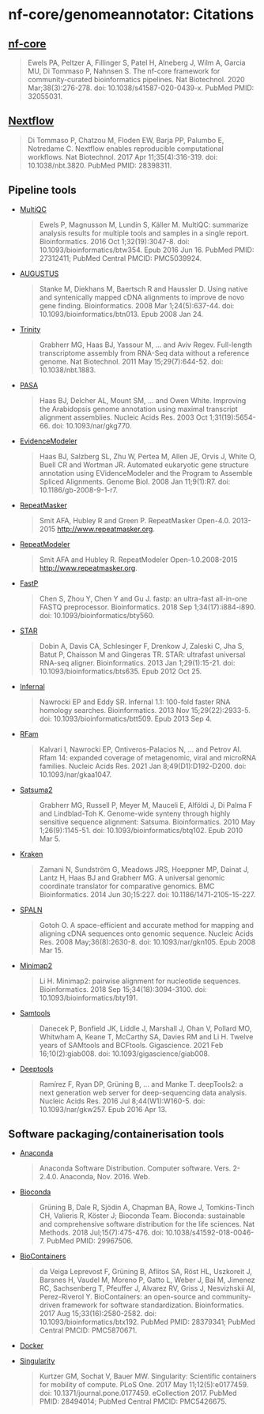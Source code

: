 # nf-core/genomeannotator: Citations

## [nf-core](https://pubmed.ncbi.nlm.nih.gov/32055031/)

> Ewels PA, Peltzer A, Fillinger S, Patel H, Alneberg J, Wilm A, Garcia MU, Di Tommaso P, Nahnsen S. The nf-core framework for community-curated bioinformatics pipelines. Nat Biotechnol. 2020 Mar;38(3):276-278. doi: 10.1038/s41587-020-0439-x. PubMed PMID: 32055031.

## [Nextflow](https://pubmed.ncbi.nlm.nih.gov/28398311/)

> Di Tommaso P, Chatzou M, Floden EW, Barja PP, Palumbo E, Notredame C. Nextflow enables reproducible computational workflows. Nat Biotechnol. 2017 Apr 11;35(4):316-319. doi: 10.1038/nbt.3820. PubMed PMID: 28398311.

## Pipeline tools

- [MultiQC](https://pubmed.ncbi.nlm.nih.gov/27312411/)

  > Ewels P, Magnusson M, Lundin S, Käller M. MultiQC: summarize analysis results for multiple tools and samples in a single report. Bioinformatics. 2016 Oct 1;32(19):3047-8. doi: 10.1093/bioinformatics/btw354. Epub 2016 Jun 16. PubMed PMID: 27312411; PubMed Central PMCID: PMC5039924.

- [AUGUSTUS](https://pubmed.ncbi.nlm.nih.gov/18218656/)

  > Stanke M, Diekhans M, Baertsch R and Haussler D. Using native and syntenically mapped cDNA alignments to improve de novo gene finding. Bioinformatics. 2008 Mar 1;24(5):637-44. doi: 10.1093/bioinformatics/btn013. Epub 2008 Jan 24.

- [Trinity](https://pubmed.ncbi.nlm.nih.gov/21572440/)

  > Grabherr MG, Haas BJ, Yassour M, ... and Aviv Regev. Full-length transcriptome assembly from RNA-Seq data without a reference genome. Nat Biotechnol. 2011 May 15;29(7):644-52. doi: 10.1038/nbt.1883.

- [PASA](https://pubmed.ncbi.nlm.nih.gov/14500829/)

  > Haas BJ, Delcher AL, Mount SM, ... and Owen White. Improving the Arabidopsis genome annotation using maximal transcript alignment assemblies. Nucleic Acids Res. 2003 Oct 1;31(19):5654-66. doi: 10.1093/nar/gkg770.

- [EvidenceModeler](https://pubmed.ncbi.nlm.nih.gov/18190707/)

  > Haas BJ, Salzberg SL, Zhu W, Pertea M, Allen JE, Orvis J, White O, Buell CR and Wortman JR. Automated eukaryotic gene structure annotation using EVidenceModeler and the Program to Assemble Spliced Alignments. Genome Biol. 2008 Jan 11;9(1):R7. doi: 10.1186/gb-2008-9-1-r7.

- [RepeatMasker](https://www.repeatmasker.org/)

  > Smit AFA, Hubley R and Green P. RepeatMasker Open-4.0. 2013-2015 <http://www.repeatmasker.org>.

- [RepeatModeler](https://www.repeatmasker.org/)

  > Smit AFA and Hubley R. RepeatModeler Open-1.0.2008-2015 <http://www.repeatmasker.org>.

- [FastP](https://pubmed.ncbi.nlm.nih.gov/30423086/)

  > Chen S, Zhou Y, Chen Y and Gu J. fastp: an ultra-fast all-in-one FASTQ preprocessor. Bioinformatics. 2018 Sep 1;34(17):i884-i890. doi: 10.1093/bioinformatics/bty560.

- [STAR](https://pubmed.ncbi.nlm.nih.gov/23104886/)

  > Dobin A, Davis CA, Schlesinger F, Drenkow J, Zaleski C, Jha S, Batut P, Chaisson M and Gingeras TR. STAR: ultrafast universal RNA-seq aligner. Bioinformatics. 2013 Jan 1;29(1):15-21. doi: 10.1093/bioinformatics/bts635. Epub 2012 Oct 25.

- [Infernal](https://pubmed.ncbi.nlm.nih.gov/24008419/)

  > Nawrocki EP and Eddy SR. Infernal 1.1: 100-fold faster RNA homology searches. Bioinformatics. 2013 Nov 15;29(22):2933-5. doi: 10.1093/bioinformatics/btt509. Epub 2013 Sep 4.

- [RFam](https://pubmed.ncbi.nlm.nih.gov/33211869/)

  > Kalvari I, Nawrocki EP, Ontiveros-Palacios N, ... and Petrov AI. Rfam 14: expanded coverage of metagenomic, viral and microRNA families. Nucleic Acids Res. 2021 Jan 8;49(D1):D192-D200. doi: 10.1093/nar/gkaa1047.

- [Satsuma2](https://pubmed.ncbi.nlm.nih.gov/20208069/)

  > Grabherr MG, Russell P, Meyer M, Mauceli E, Alföldi J, Di Palma F and Lindblad-Toh K. Genome-wide synteny through highly sensitive sequence alignment: Satsuma. Bioinformatics. 2010 May 1;26(9):1145-51. doi: 10.1093/bioinformatics/btq102. Epub 2010 Mar 5.

- [Kraken](https://pubmed.ncbi.nlm.nih.gov/24976580/)

  > Zamani N, Sundström G, Meadows JRS, Hoeppner MP, Dainat J, Lantz H, Haas BJ and Grabherr MG. A universal genomic coordinate translator for comparative genomics. BMC Bioinformatics. 2014 Jun 30;15:227. doi: 10.1186/1471-2105-15-227.

- [SPALN](https://pubmed.ncbi.nlm.nih.gov/18344523/)

  > Gotoh O. A space-efficient and accurate method for mapping and aligning cDNA sequences onto genomic sequence. Nucleic Acids Res. 2008 May;36(8):2630-8. doi: 10.1093/nar/gkn105. Epub 2008 Mar 15.

- [Minimap2](https://pubmed.ncbi.nlm.nih.gov/29750242/)

  > Li H. Minimap2: pairwise alignment for nucleotide sequences. Bioinformatics. 2018 Sep 15;34(18):3094-3100. doi: 10.1093/bioinformatics/bty191.

- [Samtools](https://pubmed.ncbi.nlm.nih.gov/33590861/)

  > Danecek P, Bonfield JK, Liddle J, Marshall J, Ohan V, Pollard MO, Whitwham A, Keane T, McCarthy SA, Davies RM and Li H. Twelve years of SAMtools and BCFtools. Gigascience. 2021 Feb 16;10(2):giab008. doi: 10.1093/gigascience/giab008.

- [Deeptools](https://pubmed.ncbi.nlm.nih.gov/27079975/)
  > Ramírez F, Ryan DP, Grüning B, ... and Manke T. deepTools2: a next generation web server for deep-sequencing data analysis. Nucleic Acids Res. 2016 Jul 8;44(W1):W160-5. doi: 10.1093/nar/gkw257. Epub 2016 Apr 13.

## Software packaging/containerisation tools

- [Anaconda](https://anaconda.com)

  > Anaconda Software Distribution. Computer software. Vers. 2-2.4.0. Anaconda, Nov. 2016. Web.

- [Bioconda](https://pubmed.ncbi.nlm.nih.gov/29967506/)

  > Grüning B, Dale R, Sjödin A, Chapman BA, Rowe J, Tomkins-Tinch CH, Valieris R, Köster J; Bioconda Team. Bioconda: sustainable and comprehensive software distribution for the life sciences. Nat Methods. 2018 Jul;15(7):475-476. doi: 10.1038/s41592-018-0046-7. PubMed PMID: 29967506.

- [BioContainers](https://pubmed.ncbi.nlm.nih.gov/28379341/)

  > da Veiga Leprevost F, Grüning B, Aflitos SA, Röst HL, Uszkoreit J, Barsnes H, Vaudel M, Moreno P, Gatto L, Weber J, Bai M, Jimenez RC, Sachsenberg T, Pfeuffer J, Alvarez RV, Griss J, Nesvizhskii AI, Perez-Riverol Y. BioContainers: an open-source and community-driven framework for software standardization. Bioinformatics. 2017 Aug 15;33(16):2580-2582. doi: 10.1093/bioinformatics/btx192. PubMed PMID: 28379341; PubMed Central PMCID: PMC5870671.

- [Docker](https://dl.acm.org/doi/10.5555/2600239.2600241)

- [Singularity](https://pubmed.ncbi.nlm.nih.gov/28494014/)
  > Kurtzer GM, Sochat V, Bauer MW. Singularity: Scientific containers for mobility of compute. PLoS One. 2017 May 11;12(5):e0177459. doi: 10.1371/journal.pone.0177459. eCollection 2017. PubMed PMID: 28494014; PubMed Central PMCID: PMC5426675.
